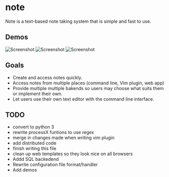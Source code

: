 note
====

Note is a text-based note taking system that is simple and fast to use.  

Demos
----

![Screenshot](https://raw.github.com/dwwkelly/note/master/demos/demo_01.gif)
![Screenshot](https://raw.github.com/dwwkelly/note/master/demos/demo_02.gif)
![Screenshot](https://raw.github.com/dwwkelly/note/master/demos/demo_03.gif)

Goals
----
- Create and access notes quickly.
- Access notes from multiple places (command line, Vim plugin, web app)
- Provide multiple multiple bakends so users may choose what suits them or implement their own.
- Let users use their own text editor with the command line interface.

TODO
----

- convert to python 3
- rewrite processX funtions to use regex
- merge in changes made when writing vim plugin
- add distributed code
- finish writing this file
- clean up web templates so they look nice on all browsers
- Addd SQL backedend
- Rewrite configuration file format/handler
- Add demos
